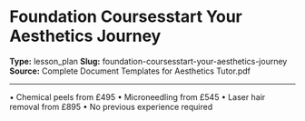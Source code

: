# Foundation Coursesstart Your Aesthetics Journey

**Type:** lesson_plan
**Slug:** foundation-coursesstart-your-aesthetics-journey
**Source:** Complete Document Templates for Aesthetics Tutor.pdf

---

• Chemical peels from £495
• Microneedling from £545
• Laser hair removal from £895
• No previous experience required